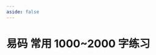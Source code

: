 ```yaml
---
aside: false
---
```

<script setup>
    import Train from "@/train/HanziTrain.vue"
</script>
# 易码 常用 1000~2000 字练习

<Train name="easy_code" zigenJson="/easy-code/zigen.json" chaiJson="/easy-code/chaifen.json" fontClass="outi-font"
    :range="[1000,2000]" />